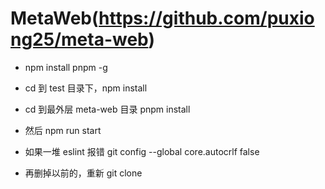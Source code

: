 # MetaWeb(<https://github.com/puxiong25/meta-web>)

- npm install pnpm -g
- cd 到 test 目录下，npm install
- cd 到最外层 meta-web 目录 pnpm install
- 然后 npm run start

- 如果一堆 eslint 报错 git config --global core.autocrlf false
- 再删掉以前的，重新 git clone
